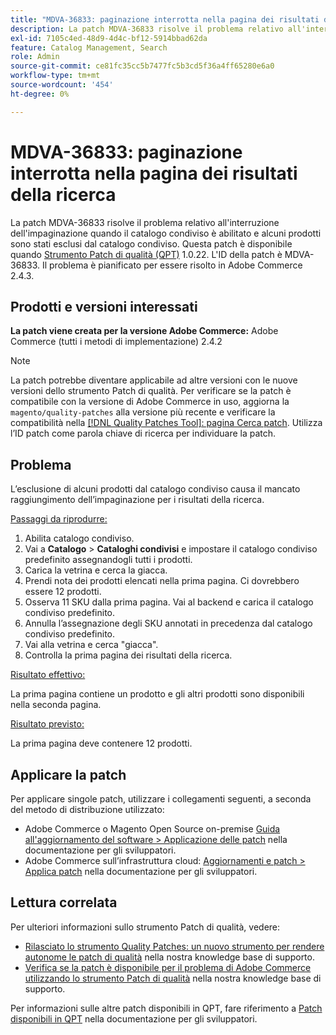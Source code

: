 ```yaml
---
title: "MDVA-36833: paginazione interrotta nella pagina dei risultati della ricerca"
description: La patch MDVA-36833 risolve il problema relativo all'interruzione dell'impaginazione quando il catalogo condiviso è abilitato e alcuni prodotti sono stati esclusi dal catalogo condiviso. Questa patch è disponibile quando è installato [Quality Patches Tool (QPT)](/help/announcements/adobe-commerce-announcements/magento-quality-patches-released-new-tool-to-self-serve-quality-patches.md) 1.0.22. L'ID della patch è MDVA-36833. Il problema è pianificato per essere risolto in Adobe Commerce 2.4.3.
exl-id: 7105c4ed-48d9-4d4c-bf12-5914bbad62da
feature: Catalog Management, Search
role: Admin
source-git-commit: ce81fc35cc5b7477fc5b3cd5f36a4ff65280e6a0
workflow-type: tm+mt
source-wordcount: '454'
ht-degree: 0%

---
```


# MDVA-36833: paginazione interrotta nella pagina dei risultati della ricerca

La patch MDVA-36833 risolve il problema relativo all&#39;interruzione dell&#39;impaginazione quando il catalogo condiviso è abilitato e alcuni prodotti sono stati esclusi dal catalogo condiviso. Questa patch è disponibile quando [Strumento Patch di qualità (QPT)](/help/announcements/adobe-commerce-announcements/magento-quality-patches-released-new-tool-to-self-serve-quality-patches.md) 1.0.22. L&#39;ID della patch è MDVA-36833. Il problema è pianificato per essere risolto in Adobe Commerce 2.4.3.

## Prodotti e versioni interessati

**La patch viene creata per la versione Adobe Commerce:** Adobe Commerce (tutti i metodi di implementazione) 2.4.2

>[!NOTE]
>
>La patch potrebbe diventare applicabile ad altre versioni con le nuove versioni dello strumento Patch di qualità. Per verificare se la patch è compatibile con la versione di Adobe Commerce in uso, aggiorna la `magento/quality-patches` alla versione più recente e verificare la compatibilità nella [[!DNL Quality Patches Tool]: pagina Cerca patch](https://devdocs.magento.com/quality-patches/tool.html#patch-grid). Utilizza l’ID patch come parola chiave di ricerca per individuare la patch.

## Problema

L’esclusione di alcuni prodotti dal catalogo condiviso causa il mancato raggiungimento dell’impaginazione per i risultati della ricerca.

<u>Passaggi da riprodurre:</u>

1. Abilita catalogo condiviso.
1. Vai a **Catalogo** > **Cataloghi condivisi** e impostare il catalogo condiviso predefinito assegnandogli tutti i prodotti.
1. Carica la vetrina e cerca la giacca.
1. Prendi nota dei prodotti elencati nella prima pagina. Ci dovrebbero essere 12 prodotti.
1. Osserva 11 SKU dalla prima pagina. Vai al backend e carica il catalogo condiviso predefinito.
1. Annulla l’assegnazione degli SKU annotati in precedenza dal catalogo condiviso predefinito.
1. Vai alla vetrina e cerca &quot;giacca&quot;.
1. Controlla la prima pagina dei risultati della ricerca.

<u>Risultato effettivo:</u>

La prima pagina contiene un prodotto e gli altri prodotti sono disponibili nella seconda pagina.

<u>Risultato previsto:</u>

La prima pagina deve contenere 12 prodotti.

## Applicare la patch

Per applicare singole patch, utilizzare i collegamenti seguenti, a seconda del metodo di distribuzione utilizzato:

* Adobe Commerce o Magento Open Source on-premise [Guida all&#39;aggiornamento del software > Applicazione delle patch](https://devdocs.magento.com/guides/v2.4/comp-mgr/patching/mqp.html) nella documentazione per gli sviluppatori.
* Adobe Commerce sull’infrastruttura cloud: [Aggiornamenti e patch > Applica patch](https://devdocs.magento.com/cloud/project/project-patch.html) nella documentazione per gli sviluppatori.


## Lettura correlata

Per ulteriori informazioni sullo strumento Patch di qualità, vedere:

* [Rilasciato lo strumento Quality Patches: un nuovo strumento per rendere autonome le patch di qualità](/help/announcements/adobe-commerce-announcements/magento-quality-patches-released-new-tool-to-self-serve-quality-patches.md) nella nostra knowledge base di supporto.
* [Verifica se la patch è disponibile per il problema di Adobe Commerce utilizzando lo strumento Patch di qualità](/help/support-tools/patches-available-in-qpt-tool/check-patch-for-magento-issue-with-magento-quality-patches.md) nella nostra knowledge base di supporto.

Per informazioni sulle altre patch disponibili in QPT, fare riferimento a [Patch disponibili in QPT](https://devdocs.magento.com/quality-patches/tool.html#patch-grid) nella documentazione per gli sviluppatori.
